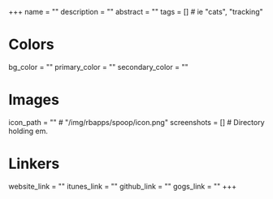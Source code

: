 +++
name = ""
description = ""
abstract = ""
tags = [] # ie "cats", "tracking"

# Colors
bg_color = ""
primary_color = ""
secondary_color = ""

# Images
icon_path = "" # "/img/rbapps/spoop/icon.png"
screenshots = [] # Directory holding em.

# Linkers
website_link = ""
itunes_link = ""
github_link = ""
gogs_link = ""
+++